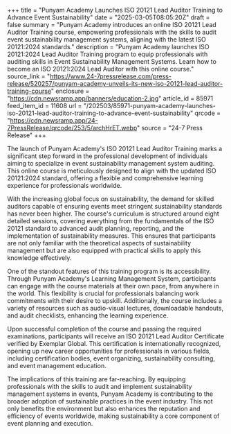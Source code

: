+++
title = "Punyam Academy Launches ISO 20121 Lead Auditor Training to Advance Event Sustainability"
date = "2025-03-05T08:05:20Z"
draft = false
summary = "Punyam Academy introduces an online ISO 20121 Lead Auditor Training course, empowering professionals with the skills to audit event sustainability management systems, aligning with the latest ISO 20121:2024 standards."
description = "Punyam Academy launches ISO 20121:2024 Lead Auditor Training program to equip professionals with auditing skills in Event Sustainability Management Systems. Learn how to become an ISO 20121:2024 Lead Auditor with this online course."
source_link = "https://www.24-7pressrelease.com/press-release/520257/punyam-academy-unveils-its-new-iso-20121-lead-auditor-training-course"
enclosure = "https://cdn.newsramp.app/banners/education-2.jpg"
article_id = 85971
feed_item_id = 11608
url = "/202503/85971-punyam-academy-launches-iso-20121-lead-auditor-training-to-advance-event-sustainability"
qrcode = "https://cdn.newsramp.app/24-7PressRelease/qrcode/253/5/archHrET.webp"
source = "24-7 Press Release"
+++

<p>The launch of Punyam Academy's ISO 20121 Lead Auditor Training marks a significant step forward in the professional development of individuals aiming to specialize in event sustainability management system auditing. This online course is meticulously designed to align with the updated ISO 20121:2024 standard, offering a flexible and comprehensive learning experience for professionals worldwide.</p><p>With the increasing global focus on sustainability, the demand for skilled auditors capable of ensuring events meet stringent sustainability standards has never been higher. The course's curriculum is structured around eight detailed sessions, covering everything from the fundamentals of the ISO 20121 standard to advanced audit planning, reporting, and the implementation of sustainability measures. This ensures that participants are not only familiar with the theoretical aspects of sustainability management but are also equipped with practical skills to apply this knowledge effectively.</p><p>One of the standout features of this training program is its accessibility. Through Punyam Academy's Learning Management System, participants can engage with the course materials at their own pace, from anywhere in the world. This flexibility is crucial for professionals balancing work commitments with their desire to upskill. Additionally, the course includes a variety of resources such as audio-visual lectures, downloadable handouts, and audit checklists, enhancing the learning experience.</p><p>Upon successful completion of the course and passing the required examinations, participants will receive an ISO 20121 Lead Auditor Certificate verified by Exemplar Global. This certification is internationally recognized, opening up new career opportunities for professionals in various fields, including certification bodies, event organizing, sustainability consulting, and event management education.</p><p>The implications of this training are far-reaching. By equipping professionals with the skills to audit and implement sustainability management systems in events, Punyam Academy is contributing to the broader adoption of sustainable practices in the event industry. This not only benefits the environment but also enhances the reputation and efficiency of events worldwide, making sustainability a core component of event planning and execution.</p>
